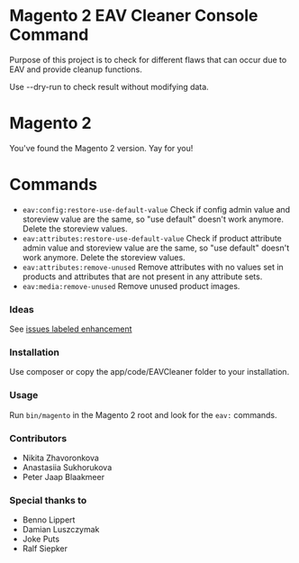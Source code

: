 # Magento 2 EAV Cleaner Console Command

Purpose of this project is to check for different flaws that can occur due to EAV and provide cleanup functions.

Use --dry-run to check result without modifying data.

# Magento 2

You've found the Magento 2 version. Yay for you!

# Commands

* `eav:config:restore-use-default-value` Check if config admin value and storeview value are the same, so "use default" doesn't work anymore. Delete the storeview values.
* `eav:attributes:restore-use-default-value` Check if product attribute admin value and storeview value are the same, so "use default" doesn't work anymore. Delete the storeview values.
* `eav:attributes:remove-unused` Remove attributes with no values set in products and attributes that are not present in any attribute sets.
* `eav:media:remove-unused` Remove unused product images.

### Ideas

See [issues labeled enhancement](https://github.com/magento-hackathon/EAVCleaner/issues?q=is%3Aissue+is%3Aopen+label%3Aenhancement)

### Installation

Use composer or copy the app/code/EAVCleaner folder to your installation.

### Usage

Run `bin/magento` in the Magento 2 root and look for the `eav:` commands.

### Contributors
- Nikita Zhavoronkova
- Anastasiia Sukhorukova
- Peter Jaap Blaakmeer

### Special thanks to
- Benno Lippert
- Damian Luszczymak
- Joke Puts
- Ralf Siepker